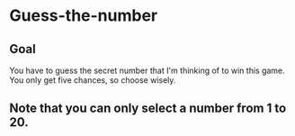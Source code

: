 # Guess-the-number

## Goal
You have to guess the secret number that I'm thinking of to win this game. You only get five chances, so choose wisely.

## Note that you can only select a number from 1 to 20.
